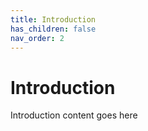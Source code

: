```yaml
---
title: Introduction
has_children: false
nav_order: 2
---
```


# Introduction

Introduction content goes here
